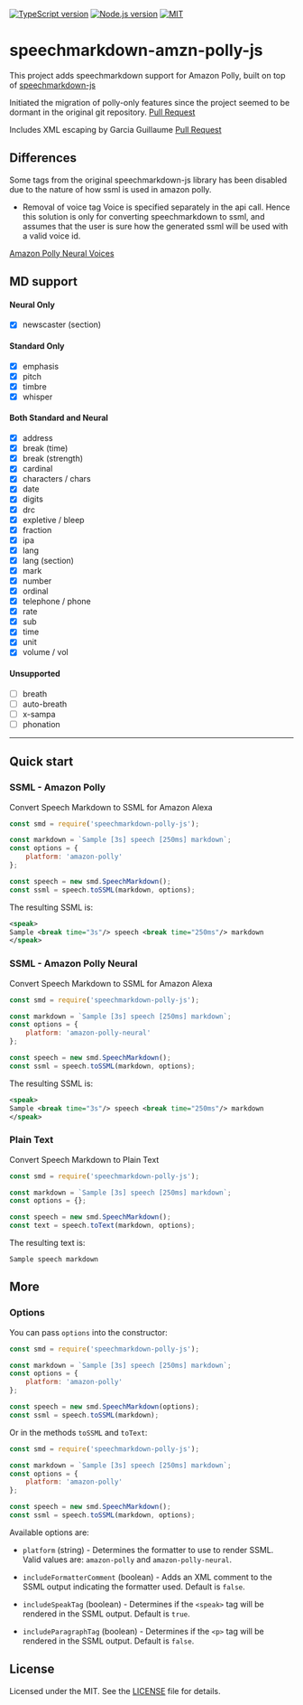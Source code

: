 [![TypeScript version][ts-badge]][typescript-34]
[![Node.js version][nodejs-badge]][nodejs]
[![MIT][license-badge]][LICENSE]

# speechmarkdown-amzn-polly-js

This project adds speechmarkdown support for Amazon Polly, built on top of 
[speechmarkdown-js](https://github.com/speechmarkdown/speechmarkdown-js)

Initiated the migration of polly-only features since the project seemed to be dormant in the original git repository. [Pull Request](https://github.com/speechmarkdown/speechmarkdown-js/pull/66)

Includes XML escaping by Garcia Guillaume [Pull Request](https://github.com/speechmarkdown/speechmarkdown-js/pull/59)

## Differences
Some tags from the original speechmarkdown-js library has been disabled due to the nature of how ssml is used in amazon polly.

* Removal of voice tag
    Voice is specified separately in the api call. Hence this solution is only for converting speechmarkdown to ssml, and assumes that the user is sure how the generated ssml will be used with a valid voice id.

[Amazon Polly Neural Voices](https://docs.aws.amazon.com/polly/latest/dg/ntts-voices-main.html)

## MD support

#### Neural Only
* [x] newscaster (section)

#### Standard Only
* [x] emphasis
* [x] pitch
* [x] timbre
* [x] whisper

#### Both Standard and Neural

* [x] address
* [x] break (time)
* [x] break (strength)
* [x] cardinal
* [x] characters / chars
* [x] date
* [x] digits
* [x] drc
* [x] expletive / bleep
* [x] fraction
* [x] ipa
* [x] lang
* [x] lang (section)
* [x] mark
* [x] number
* [x] ordinal
* [x] telephone / phone
* [x] rate
* [x] sub
* [x] time
* [x] unit
* [x] volume / vol

#### Unsupported
* [ ] breath
* [ ] auto-breath
* [ ] x-sampa
* [ ] phonation

---

## Quick start

### SSML - Amazon Polly
Convert Speech Markdown to SSML for Amazon Alexa

```js
const smd = require('speechmarkdown-polly-js');

const markdown = `Sample [3s] speech [250ms] markdown`;
const options = {
    platform: 'amazon-polly'
};

const speech = new smd.SpeechMarkdown();
const ssml = speech.toSSML(markdown, options);
```

The resulting SSML is:

```xml
<speak>
Sample <break time="3s"/> speech <break time="250ms"/> markdown
</speak>
```

### SSML - Amazon Polly Neural
Convert Speech Markdown to SSML for Amazon Alexa

```js
const smd = require('speechmarkdown-polly-js');

const markdown = `Sample [3s] speech [250ms] markdown`;
const options = {
    platform: 'amazon-polly-neural'
};

const speech = new smd.SpeechMarkdown();
const ssml = speech.toSSML(markdown, options);
```

The resulting SSML is:

```xml
<speak>
Sample <break time="3s"/> speech <break time="250ms"/> markdown
</speak>
```

### Plain Text
Convert Speech Markdown to Plain Text

```js
const smd = require('speechmarkdown-polly-js');

const markdown = `Sample [3s] speech [250ms] markdown`;
const options = {};

const speech = new smd.SpeechMarkdown();
const text = speech.toText(markdown, options);
```

The resulting text is:

```text
Sample speech markdown
```

## More

### Options

You can pass `options` into the constructor:
```js
const smd = require('speechmarkdown-polly-js');

const markdown = `Sample [3s] speech [250ms] markdown`;
const options = {
    platform: 'amazon-polly'
};

const speech = new smd.SpeechMarkdown(options);
const ssml = speech.toSSML(markdown);
```


Or in the methods `toSSML` and `toText`:
```js
const smd = require('speechmarkdown-polly-js');

const markdown = `Sample [3s] speech [250ms] markdown`;
const options = {
    platform: 'amazon-polly'
};

const speech = new smd.SpeechMarkdown();
const ssml = speech.toSSML(markdown, options);
```

Available options are:

* `platform` (string) - Determines the formatter to use to render SSML. Valid values are: `amazon-polly` and `amazon-polly-neural`.

* `includeFormatterComment` (boolean) - Adds an XML comment to the SSML output indicating the formatter used. Default is `false`.

* `includeSpeakTag` (boolean) - Determines if the `<speak>` tag will be rendered in the SSML output. Default is `true`.

* `includeParagraphTag` (boolean) - Determines if the `<p>` tag will be rendered in the SSML output. Default is `false`.

## License
Licensed under the MIT. See the [LICENSE](https://github.com/speechmarkdown/speechmarkdown-js/blob/master/LICENSE) file for details.

[ts-badge]: https://img.shields.io/badge/TypeScript-3.4-blue.svg
[typescript]: https://www.typescriptlang.org/
[typescript-34]: https://www.typescriptlang.org/docs/handbook/release-notes/typescript-3-4.html

[nodejs-badge]: https://img.shields.io/badge/Node.js->=%2010.13-blue.svg
[nodejs]: https://nodejs.org/dist/latest-v10.x/docs/api/

[license-badge]: https://img.shields.io/badge/license-MIT-blue.svg
[license]: https://github.com/speechmarkdown/speechmarkdown-js/blob/master/LICENSE
